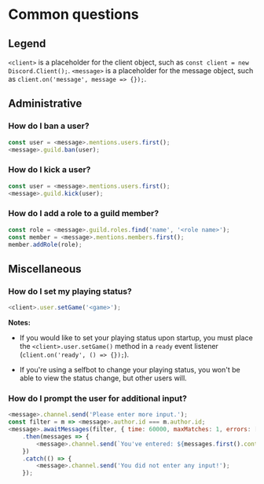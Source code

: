 # Common questions

## Legend

`<client>` is a placeholder for the client object, such as `const client = new Discord.Client();`.
`<message>` is a placeholder for the message object, such as `client.on('message', message => {});`.

## Administrative

### How do I ban a user?

```js
const user = <message>.mentions.users.first();
<message>.guild.ban(user);
```

### How do I kick a user?

```js
const user = <message>.mentions.users.first();
<message>.guild.kick(user);
```

### How do I add a role to a guild member?

```js
const role = <message>.guild.roles.find('name', '<role name>');
const member = <message>.mentions.members.first();
member.addRole(role);
```

## Miscellaneous

### How do I set my playing status?

```js
<client>.user.setGame('<game>');
```

**Notes:**

* If you would like to set your playing status upon startup, you must place the `<client>.user.setGame()` method in a `ready` event listener (`client.on('ready', () => {});`).

* If you're using a selfbot to change your playing status, you won't be able to view the status change, but other users will.

### How do I prompt the user for additional input?

```js
<message>.channel.send('Please enter more input.');
const filter = m => <message>.author.id === m.author.id;
<message>.awaitMessages(filter, { time: 60000, maxMatches: 1, errors: ['time'] })
	.then(messages => {
		<message>.channel.send(`You've entered: ${messages.first().content}`);
	})
	.catch(() => {
		<message>.channel.send('You did not enter any input!');
	});
```

